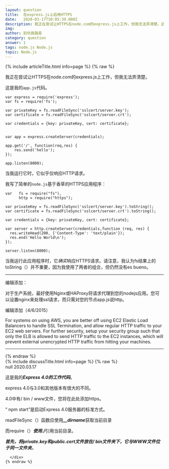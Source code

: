 ```yaml
---
layout: question
title:  在express.js上启用HTTPS
date:   2020-03-17T10:05:39.000Z
description: 我正在尝试让HTTPS在node.com的express.js上工作，但我无法弄清楚。这是我的app.js代码。var express = req...
img: 
author: 别坑我路易
category: question
answer: 1
tags: node.js Node.js
topic: Node.js
---
```

<div class="article-root">
  <div class="article">
    {% include articleTitle.html info=page %}
    {% raw %}
    <div class="article-content"><p><font style="vertical-align: inherit;"><font style="vertical-align: inherit;">我正在尝试让HTTPS在node.com的express.js上工作，但我无法弄清楚。</font></font></p>

<p><font style="vertical-align: inherit;"><font style="vertical-align: inherit;">这是我的</font></font><code>app.js</code><font style="vertical-align: inherit;"><font style="vertical-align: inherit;">代码。</font></font></p>

<pre><code>var express = require('express');<font></font>
var fs = require('fs');<font></font>
<font></font>
var privateKey = fs.readFileSync('sslcert/server.key');<font></font>
var certificate = fs.readFileSync('sslcert/server.crt');<font></font>
<font></font>
var credentials = {key: privateKey, cert: certificate};<font></font>
<font></font>
<font></font>
var app = express.createServer(credentials);<font></font>
<font></font>
app.get('/', function(req,res) {<font></font>
    res.send('hello');<font></font>
});<font></font>
<font></font>
app.listen(8000);<font></font>
</code></pre>

<p><font style="vertical-align: inherit;"><font style="vertical-align: inherit;">当我运行它时，它似乎仅响应HTTP请求。</font></font></p>

<p><font style="vertical-align: inherit;"><font style="vertical-align: inherit;">我写了简单的</font></font><code>node.js</code><font style="vertical-align: inherit;"><font style="vertical-align: inherit;">基于</font><font style="vertical-align: inherit;">香草</font><font style="vertical-align: inherit;">的HTTPS应用程序：</font></font></p>

<pre><code>var   fs = require("fs"),<font></font>
      http = require("https");<font></font>
<font></font>
var privateKey = fs.readFileSync('sslcert/server.key').toString();<font></font>
var certificate = fs.readFileSync('sslcert/server.crt').toString();<font></font>
<font></font>
var credentials = {key: privateKey, cert: certificate};<font></font>
<font></font>
var server = http.createServer(credentials,function (req, res) {<font></font>
  res.writeHead(200, {'Content-Type': 'text/plain'});<font></font>
  res.end('Hello World\n');<font></font>
});<font></font>
<font></font>
server.listen(8000);<font></font>
</code></pre>

<p><font style="vertical-align: inherit;"><font style="vertical-align: inherit;">当我运行此应用程序时，它</font></font><em><font style="vertical-align: inherit;"><font style="vertical-align: inherit;">确实</font></font></em><font style="vertical-align: inherit;"><font style="vertical-align: inherit;">响应HTTPS请求。</font><font style="vertical-align: inherit;">请注意，我认为fs结果上的toString（）并不重要，因为我使用了两者的组合，但仍然没有es bueno。</font></font></p>

<hr>

<p><font style="vertical-align: inherit;"><font style="vertical-align: inherit;">编辑添加：</font></font></p>

<p><font style="vertical-align: inherit;"><font style="vertical-align: inherit;">对于生产系统，最好使用Nginx或HAProxy将请求代理到您的nodejs应用。</font><font style="vertical-align: inherit;">您可以设置nginx来处理ssl请求，而只需对您的节点app.js说http。</font></font></p>

<p><font style="vertical-align: inherit;"><font style="vertical-align: inherit;">编辑添加（4/6/2015）</font></font></p>

<p>For systems on using AWS, you are better off using EC2 Elastic Load Balancers to handle SSL Termination, and allow regular HTTP traffic to your EC2 web servers. For further security, setup your security group such that only the ELB is allowed to send HTTP traffic to the EC2 instances, which will prevent external unencrypted HTTP traffic from hitting your machines.</p>

<hr></div>
    {% endraw %}
  </div>

  <div class="discuss-wrapper">
    {% include discussTitle.html info=page %}
    {% raw %}
    <div class="discuss-item">
        <div class="discuss-parent">
          <div class="discuss-meta">
            <span class="discuss-user">null</span>
            <span class="discuss-time">2020.03.17</span>
          </div>
          <div class="discuss-comment"><p><font style="vertical-align: inherit;"><font style="vertical-align: inherit;">这是我</font><font style="vertical-align: inherit;">的</font><strong><em><font style="vertical-align: inherit;">Express 4.0的</font></em></strong></font><strong><em><font style="vertical-align: inherit;"><font style="vertical-align: inherit;">工作代码</font></font></em></strong><font style="vertical-align: inherit;"><font style="vertical-align: inherit;">。</font></font><strong><em><font style="vertical-align: inherit;"></font></em></strong><font style="vertical-align: inherit;"></font></p>

<p><font style="vertical-align: inherit;"><font style="vertical-align: inherit;">express 4.0与3.0和其他版本有很大的不同。 </font></font></p>

<p><font style="vertical-align: inherit;"><font style="vertical-align: inherit;">4.0中有/ bin / www文件，您将在此处添加https。</font></font></p>

<p><font style="vertical-align: inherit;"><font style="vertical-align: inherit;">“ npm start”是启动Express 4.0服务器的标准方式。</font></font></p>

<p><font style="vertical-align: inherit;"><font style="vertical-align: inherit;">readFileSync（）函数应使用</font></font><strong><em><font style="vertical-align: inherit;"><font style="vertical-align: inherit;">__dirname</font></font></em></strong><font style="vertical-align: inherit;"><font style="vertical-align: inherit;">获取当前目录</font></font></p>

<p><font style="vertical-align: inherit;"><font style="vertical-align: inherit;">而require（）</font></font><strong><em><font style="vertical-align: inherit;"><font style="vertical-align: inherit;">使用./</font></font></em></strong><font style="vertical-align: inherit;"><font style="vertical-align: inherit;">引用当前目录。</font></font></p>

<p><strong><em><font style="vertical-align: inherit;"><font style="vertical-align: inherit;">首先，将private.key和public.cert文件放在/ bin文件夹下，它与WWW文件位于同一文件夹</font></font></em></strong><em><font style="vertical-align: inherit;"><font style="vertical-align: inherit;">。</font></font></em></p></div>
        </div>
        
      </div>
    {% endraw %}
  </div>
<div>
